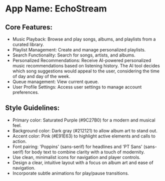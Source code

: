 # **App Name**: EchoStream

## Core Features:

- Music Playback: Browse and play songs, albums, and playlists from a curated library.
- Playlist Management: Create and manage personalized playlists.
- Search Functionality: Search for songs, artists, and albums.
- Personalized Recommendations: Receive AI-powered personalized music recommendations based on listening history. The AI tool decides which song suggestions would appeal to the user, considering the time of day and day of the week.
- Queue management: View current queue.
- User Profile Settings: Access user settings to manage account preferences.

## Style Guidelines:

- Primary color: Saturated Purple (#9C27B0) for a modern and musical feel.
- Background color: Dark gray (#212121) to allow album art to stand out.
- Accent color: Pink (#E91E63) to highlight active elements and calls to action.
- Font pairing: 'Poppins' (sans-serif) for headlines and 'PT Sans' (sans-serif) for body text to combine clarity with a touch of modernity.
- Use clean, minimalist icons for navigation and player controls.
- Design a clear, intuitive layout with a focus on album art and ease of navigation.
- Incorporate subtle animations for play/pause transitions.